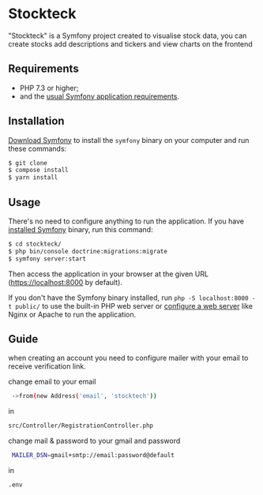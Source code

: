 Stockteck
========================

"Stockteck" is a Symfony project created to visualise stock data, you can create stocks add descriptions and tickers and view charts on the frontend

Requirements
------------

  * PHP 7.3 or higher;
  * and the [usual Symfony application requirements][2].

Installation
------------

[Download Symfony][4] to install the `symfony` binary on your computer and run
these commands:

```bash
$ git clone 
$ compose install
$ yarn install
```
Usage
-----

There's no need to configure anything to run the application. If you have
[installed Symfony][4] binary, run this command:

```bash
$ cd stockteck/
$ php bin/console doctrine:migrations:migrate
$ symfony server:start
```

Then access the application in your browser at the given URL (<https://localhost:8000> by default).

If you don't have the Symfony binary installed, run `php -S localhost:8000 -t public/`
to use the built-in PHP web server or [configure a web server][3] like Nginx or
Apache to run the application.

Guide
-----
when creating an account you need to configure mailer with your email to receive verification link.

change email to your email

 ```bash
  ->from(new Address('email', 'stocktech'))
 ```
in
 ```bash
src/Controller/RegistrationController.php
 ``` 
change mail & password to your gmail and password
```bash
 MAILER_DSN=gmail+smtp://email:password@default
 ```
in
 ```bash
.env
 ```


[1]: https://symfony.com/doc/current/best_practices.html
[2]: https://symfony.com/doc/current/reference/requirements.html
[3]: https://symfony.com/doc/current/cookbook/configuration/web_server_configuration.html
[4]: https://symfony.com/download
